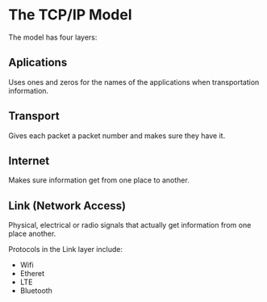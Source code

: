 # The TCP/IP Model

The model has four layers:

## Aplications
Uses ones and zeros for the names of the applications when transportation information.

## Transport
Gives each packet a packet number and makes sure they have it.

## Internet
Makes sure information get from one place to another.

## Link (Network Access)
Physical, electrical or radio signals that actually get information from one place another.

Protocols in the Link layer include:

- Wifi
- Etheret
- LTE
- Bluetooth

